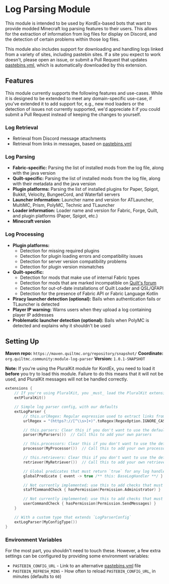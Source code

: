 # Log Parsing Module

This module is intended to be used by KordEx-based bots that want to provide modded Minecraft log parsing features to
their users. This allows for the extraction of information from log files for display on Discord, and the detection of
certain problems within those log files.

This module also includes support for downloading and handling logs linked from a variety of sites, including pastebin
sites. If a site you expect to work doesn't, please open an issue, or submit a Pull Request that updates
[pastebins.yml](pastebins.yml), which is automatically downloaded by this extension.

## Features

This module currently supports the following features and use-cases. While it is designed to be extended to meet any
domain-specific use-case, if you've extended it to add support for, e.g., new mod loaders or the detection of issues
not currently supported, we'd appreciate it if you could submit a Pull Request instead of keeping the changes to
yourself.

### Log Retrieval

- Retrieval from Discord message attachments
- Retrieval from links in messages, based on [pastebins.yml](pastebins.yml)

### Log Parsing

- **Fabric-specific:** Parsing the list of installed mods from the log file, along with the java version
- **Quilt-specific:** Parsing the list of installed mods from the log file, along with their metadata and the java version
- **Plugin platforms:** Parsing the list of installed plugins for Paper, Spigot, Bukkit, Velocity, BungeeCord, and Waterfall servers
- **Launcher information:** Launcher name and version for ATLauncher, MultiMC, Prism, PolyMC, Technic and TLauncher
- **Loader information:** Loader name and version for Fabric, Forge, Quilt, and plugin platforms (Paper, Spigot, etc.)
- **Minecraft version**

### Log Processing

- **Plugin platforms:**
  - Detection for missing required plugins
  - Detection for plugin loading errors and compatibility issues
  - Detection for server version compatibility problems
  - Detection for plugin version mismatches
- **Quilt-specific:**
  - Detection for mods that make use of internal Fabric types
  - Detection for mods that are marked incompatible on [Quilt's forum](https://forum.quiltmc.org/t/mod-incompatibility-megathread/261)
  - Detection for out-of-date installations of Quilt Loader and QSL/QFAPI
  - Detection for the presence of Fabric API or Fabric Language Kotlin
- **Piracy launcher detection (optional):** Bails when authentication fails or TLauncher is detected
- **Player IP warning:** Warns users when they upload a log containing player IP addresses
- **Problematic launcher detection (optional):** Bails when PolyMC is detected and explains why it shouldn't be used

## Setting Up

**Maven repo:** `https://maven.quiltmc.org/repository/snapshot/`
**Coordinate:** `org.quiltmc.community:module-log-parser`
**Version:** `1.0.1-SNAPSHOT`

**Note:** If you're using the PluralKit module for KordEx, you need to load it **before** you try to load this module.
Failure to do this means that it will not be used, and PluralKit messages will not be handled correctly.

```kotlin
extensions {
	// If you're using PluralKit, you _must_ load the PluralKit extension first.
	extPluralKit()

	// Simple log parser config, with our defaults
	extLogParser {
		// this.urlRegex: Regular expression used to extract links from messages; must contain one capturing group
		urlRegex = "(https?://[^\\s>]+)".toRegex(RegexOption.IGNORE_CASE)

		// this.parsers: Clear this if you don't want to use the default parsers
		parser(MyParsers())  // Call this to add your own parsers

		// this.processors: Clear this if you don't want to use the default processors
		processor(MyProcessor())  // Call this to add your own processors

		// this.retrievers: Clear this if you don't want to use the default processors
		retriever(MyRetriever())  // Call this to add your own retrievers

		// Global predicates that must return `true` for any log handler to be run
		globalPredicate { event -> true /** this: BaseLogHandler **/ }

		// Not currently implemented; use this to add checks that must pass for staff commands to run
		staffCommandCheck { hasPermission(Permission.Administrator) }

		// Not currently implemented; use this to add checks that must pass for user commands to run
		userCommandCheck { hasPermission(Permission.SendMessages) }
	}

	// With a custom type that extends `LogParserConfig`
	extLogParser(MyConfigType())
}
```

### Environment Variables

For the most part, you shouldn't need to touch these. However, a few extra settings can be configured by providing
some environment variables:

* `PASTEBIN_CONFIG_URL` - Link to an alternative [pastebins.yml](pastebins.yml) file
* `PASTEBIN_REFRESH_MINS` - How often to reload `PASTEBIN_CONFIG_URL`, in minutes (defaults to `60`)
